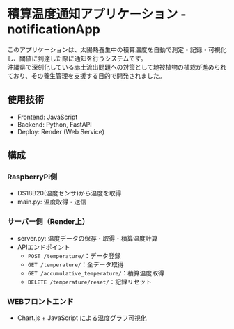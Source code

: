 # 積算温度通知アプリケーション - notificationApp

このアプリケーションは、太陽熱養生中の積算温度を自動で測定・記録・可視化し、閾値に到達した際に通知を行うシステムです。  
沖縄県で深刻化している赤土流出問題への対策として地被植物の植栽が進められており、その養生管理を支援する目的で開発されました。

## 使用技術
- Frontend: JavaScript
- Backend: Python, FastAPI
- Deploy: Render (Web Service)

## 構成

### RaspberryPi側
- DS18B20(温度センサ)から温度を取得
- main.py: 温度取得・送信

### サーバー側（Render上）
- server.py: 温度データの保存・取得・積算温度計算
- APIエンドポイント
  - `POST /temperature/`：データ登録
  - `GET /temperature/`：全データ取得
  - `GET /accumulative_temperature/`：積算温度取得
  - `DELETE /temperature/reset/`：記録リセット

### WEBフロントエンド
- Chart.js + JavaScript による温度グラフ可視化
